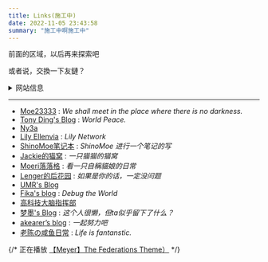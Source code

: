 ```yaml
---
title: Links(施工中)
date: 2022-11-05 23:43:58
summary: "施工中啊施工中"
---
```


前面的区域，以后再来探索吧

或者说，交換一下友鏈？

<details>
  <summary>网站信息</summary>
    <p>名称：湛蓝的调色板</p>
    <p>描述：青く滲む 青く滲む 綺麗に / 浅渗湛蓝 纵使青涩 难掩绮丽</p>
    <p>头像：https://nekoq.eu.org/_next/image?url=%2Fstatic%2Fimages%2Favatar.png&w=96&q=75</p>
</details>


---

- [Moe23333](https://moe23333.vercel.app/) : *We shall meet in the place where there is no darkness.*
- [Tony Ding's Blog](https://blog.tonyding.net/) : *World Peace.*
- [Ny3a](https://ny3a.github.io/)
- [Lily Ellenvia](https://lilynet.work/) : *Lily Network*
- [ShinoMoe笔记本](https://shinomoe.xyz/) : *ShinoMoe 进行一个笔记的写*
- [Jackie的猫窝](https://jackiecat.top/) : *一只猫猫的猫窝*
- [Moeri落落格](https://blog.bakalu.cyou/) : *看一只自稱貓娘的日常*
- [Lenger的后花园](https://spookerv5.github.io/) : *如果是你的话，一定没问题*
- [UMR's Blog](https://www.umr.wiki/)
- [Fika's blog](https://fika.ink/) : *Debug the World*
- [高科技大脑指挥部](https://hightechbrain.ml/)
- [梦墨's Blog](https://blog.dreamo.ink/) : *这个人很懒，但ta似乎留下了什么？*
- [akearer’s blog](https://akearer.eu.org/) : *一起努力吧*
- [老陈の咸鱼日常](https://www.fantanstic.top/) : *Life is fantanstic.*

{/* 正在播放 [【Meyer】The Federations Theme）](https://music.163.com/song?id=1436226764) */}